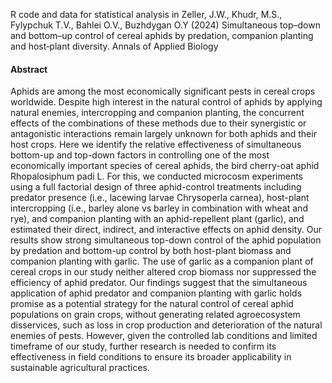 R code and data for statistical analysis in Zeller, J.W., Khudr, M.S., Fylypchuk T.V., Bahlei O.V., Buzhdygan O.Y (2024) Simultaneous top–down and bottom–up control of cereal aphids by predation, companion planting and host‐plant diversity. 
Annals of Applied Biology
 
#### Abstract
Aphids are among the most economically significant pests in cereal crops worldwide. Despite high interest in the natural control of aphids by applying natural enemies, intercropping and companion planting, the concurrent effects of the combinations of these methods due to their synergistic or antagonistic interactions remain largely unknown for both aphids and their host crops. Here we identify the relative effectiveness of simultaneous bottom-up and top-down factors in controlling one of the most economically important species of cereal aphids, the bird cherry-oat aphid Rhopalosiphum padi L. For this, we conducted microcosm experiments using a full factorial design of three aphid-control treatments including predator presence (i.e., lacewing larvae Chrysoperla carnea), host-plant intercropping (i.e., barley alone vs barley in combination with wheat and rye), and companion planting with an aphid-repellent plant (garlic), and estimated their direct, indirect, and interactive effects on aphid density. Our results show strong simultaneous top-down control of the aphid population by predation and bottom-up control by both host-plant biomass and companion planting with garlic. The use of garlic as a companion plant of cereal crops in our study neither altered crop biomass nor suppressed the efficiency of aphid predator. Our findings suggest that the simultaneous application of aphid predator and companion planting with garlic holds promise as a potential strategy for the natural control of cereal aphid populations on grain crops, without generating related agroecosystem disservices, such as loss in crop production and deterioration of the natural enemies of pests. However, given the controlled lab conditions and limited timeframe of our study, further research is needed to confirm its effectiveness in field conditions to ensure its broader applicability in sustainable agricultural practices.